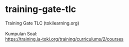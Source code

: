 # training-gate-tlc
Training Gate TLC (tokilearning.org) <br>
<br>
Kumpulan Soal:<br>
https://training.ia-toki.org/training/curriculums/2/courses
